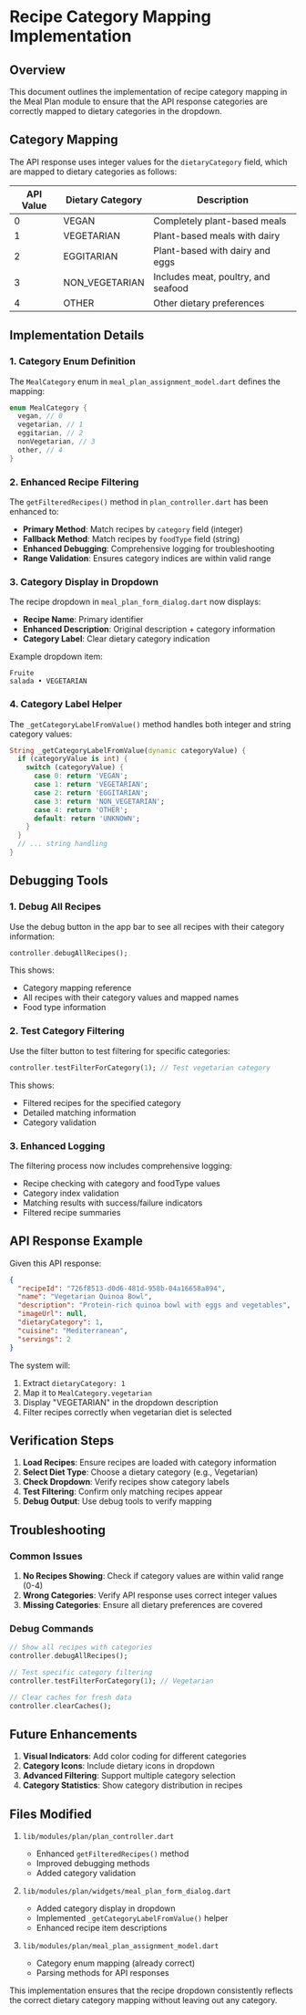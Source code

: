 # Recipe Category Mapping Implementation

## Overview

This document outlines the implementation of recipe category mapping in the Meal Plan module to ensure that the API response categories are correctly mapped to dietary categories in the dropdown.

## Category Mapping

The API response uses integer values for the `dietaryCategory` field, which are mapped to dietary categories as follows:

| API Value | Dietary Category | Description |
|-----------|------------------|-------------|
| 0 | VEGAN | Completely plant-based meals |
| 1 | VEGETARIAN | Plant-based meals with dairy |
| 2 | EGGITARIAN | Plant-based with dairy and eggs |
| 3 | NON_VEGETARIAN | Includes meat, poultry, and seafood |
| 4 | OTHER | Other dietary preferences |

## Implementation Details

### 1. Category Enum Definition

The `MealCategory` enum in `meal_plan_assignment_model.dart` defines the mapping:

```dart
enum MealCategory {
  vegan, // 0
  vegetarian, // 1
  eggitarian, // 2
  nonVegetarian, // 3
  other, // 4
}
```

### 2. Enhanced Recipe Filtering

The `getFilteredRecipes()` method in `plan_controller.dart` has been enhanced to:

- **Primary Method**: Match recipes by `category` field (integer)
- **Fallback Method**: Match recipes by `foodType` field (string)
- **Enhanced Debugging**: Comprehensive logging for troubleshooting
- **Range Validation**: Ensures category indices are within valid range

### 3. Category Display in Dropdown

The recipe dropdown in `meal_plan_form_dialog.dart` now displays:

- **Recipe Name**: Primary identifier
- **Enhanced Description**: Original description + category information
- **Category Label**: Clear dietary category indication

Example dropdown item:
```
Fruite
salada • VEGETARIAN
```

### 4. Category Label Helper

The `_getCategoryLabelFromValue()` method handles both integer and string category values:

```dart
String _getCategoryLabelFromValue(dynamic categoryValue) {
  if (categoryValue is int) {
    switch (categoryValue) {
      case 0: return 'VEGAN';
      case 1: return 'VEGETARIAN';
      case 2: return 'EGGITARIAN';
      case 3: return 'NON_VEGETARIAN';
      case 4: return 'OTHER';
      default: return 'UNKNOWN';
    }
  }
  // ... string handling
}
```

## Debugging Tools

### 1. Debug All Recipes

Use the debug button in the app bar to see all recipes with their category information:

```dart
controller.debugAllRecipes();
```

This shows:
- Category mapping reference
- All recipes with their category values and mapped names
- Food type information

### 2. Test Category Filtering

Use the filter button to test filtering for specific categories:

```dart
controller.testFilterForCategory(1); // Test vegetarian category
```

This shows:
- Filtered recipes for the specified category
- Detailed matching information
- Category validation

### 3. Enhanced Logging

The filtering process now includes comprehensive logging:

- Recipe checking with category and foodType values
- Category index validation
- Matching results with success/failure indicators
- Filtered recipe summaries

## API Response Example

Given this API response:

```json
{
  "recipeId": "726f8513-d0d6-481d-958b-04a16658a894",
  "name": "Vegetarian Quinoa Bowl",
  "description": "Protein-rich quinoa bowl with eggs and vegetables",
  "imageUrl": null,
  "dietaryCategory": 1,
  "cuisine": "Mediterranean",
  "servings": 2
}
```

The system will:
1. Extract `dietaryCategory: 1`
2. Map it to `MealCategory.vegetarian`
3. Display "VEGETARIAN" in the dropdown description
4. Filter recipes correctly when vegetarian diet is selected

## Verification Steps

1. **Load Recipes**: Ensure recipes are loaded with category information
2. **Select Diet Type**: Choose a dietary category (e.g., Vegetarian)
3. **Check Dropdown**: Verify recipes show category labels
4. **Test Filtering**: Confirm only matching recipes appear
5. **Debug Output**: Use debug tools to verify mapping

## Troubleshooting

### Common Issues

1. **No Recipes Showing**: Check if category values are within valid range (0-4)
2. **Wrong Categories**: Verify API response uses correct integer values
3. **Missing Categories**: Ensure all dietary preferences are covered

### Debug Commands

```dart
// Show all recipes with categories
controller.debugAllRecipes();

// Test specific category filtering
controller.testFilterForCategory(1); // Vegetarian

// Clear caches for fresh data
controller.clearCaches();
```

## Future Enhancements

1. **Visual Indicators**: Add color coding for different categories
2. **Category Icons**: Include dietary icons in dropdown
3. **Advanced Filtering**: Support multiple category selection
4. **Category Statistics**: Show category distribution in recipes

## Files Modified

1. `lib/modules/plan/plan_controller.dart`
   - Enhanced `getFilteredRecipes()` method
   - Improved debugging methods
   - Added category validation

2. `lib/modules/plan/widgets/meal_plan_form_dialog.dart`
   - Added category display in dropdown
   - Implemented `_getCategoryLabelFromValue()` helper
   - Enhanced recipe item descriptions

3. `lib/modules/plan/meal_plan_assignment_model.dart`
   - Category enum mapping (already correct)
   - Parsing methods for API responses

This implementation ensures that the recipe dropdown consistently reflects the correct dietary category mapping without leaving out any category.
